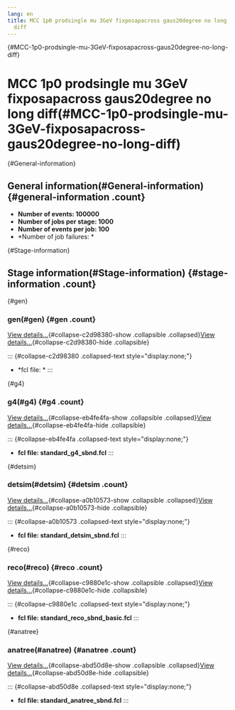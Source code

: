 ```yaml
---
lang: en
title: MCC 1p0 prodsingle mu 3GeV fixposapacross gaus20degree no long
  diff
---
```


{#MCC-1p0-prodsingle-mu-3GeV-fixposapacross-gaus20degree-no-long-diff}

MCC 1p0 prodsingle mu 3GeV fixposapacross gaus20degree no long diff(#MCC-1p0-prodsingle-mu-3GeV-fixposapacross-gaus20degree-no-long-diff)
==========================================================================================================================================================

{#General-information}

General information(#General-information) {#general-information .count}
----------------------------------------------------------

-   **Number of events: 100000**
-   **Number of jobs per stage: 1000**
-   **Number of events per job: 100**
-   \*Number of job failures: \*

{#Stage-information}

Stage information(#Stage-information) {#stage-information .count}
------------------------------------------------------

{#gen}

### gen(#gen) {#gen .count}

[View details\...](#){#collapse-c2d98380-show .collapsible
.collapsed}[View details\...](#){#collapse-c2d98380-hide .collapsible}

::: {#collapse-c2d98380 .collapsed-text style="display:none;"}
-   \*fcl file: \*
:::

{#g4}

### g4(#g4) {#g4 .count}

[View details\...](#){#collapse-eb4fe4fa-show .collapsible
.collapsed}[View details\...](#){#collapse-eb4fe4fa-hide .collapsible}

::: {#collapse-eb4fe4fa .collapsed-text style="display:none;"}
-   **fcl file: standard\_g4\_sbnd.fcl**
:::

{#detsim}

### detsim(#detsim) {#detsim .count}

[View details\...](#){#collapse-a0b10573-show .collapsible
.collapsed}[View details\...](#){#collapse-a0b10573-hide .collapsible}

::: {#collapse-a0b10573 .collapsed-text style="display:none;"}
-   **fcl file: standard\_detsim\_sbnd.fcl**
:::

{#reco}

### reco(#reco) {#reco .count}

[View details\...](#){#collapse-c9880e1c-show .collapsible
.collapsed}[View details\...](#){#collapse-c9880e1c-hide .collapsible}

::: {#collapse-c9880e1c .collapsed-text style="display:none;"}
-   **fcl file: standard\_reco\_sbnd\_basic.fcl**
:::

{#anatree}

### anatree(#anatree) {#anatree .count}

[View details\...](#){#collapse-abd50d8e-show .collapsible
.collapsed}[View details\...](#){#collapse-abd50d8e-hide .collapsible}

::: {#collapse-abd50d8e .collapsed-text style="display:none;"}
-   **fcl file: standard\_anatree\_sbnd.fcl**
:::

